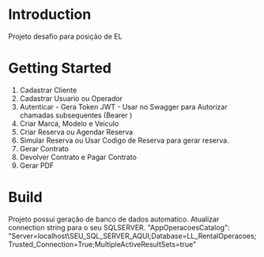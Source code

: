 # Introduction 
Projeto desafio para posição de EL 

# Getting Started

1.	Cadastrar Cliente
2.	Cadastrar Usuario ou Operador
3.	Autenticar - Gera Token JWT - Usar no Swagger para Autorizar chamadas subsequentes (Bearer <token>)
4.	Criar Marca, Modelo e Veiculo
5.  Criar Reserva ou Agendar Reserva
6.  Simular Reserva ou Usar Codigo de Reserva para gerar reserva.
7.  Gerar Contrato
8.  Devolver Contrato e Pagar Contrato
9.  Gerar PDF

# Build
Projeto possui geração de banco de dados automatico. Atualizar connection string para o seu SQLSERVER.
"AppOperacoesCatalog": "Server=localhost\\SEU_SQL_SERVER_AQUI;Database=LL_RentalOperacoes;Trusted_Connection=True;MultipleActiveResultSets=true"

